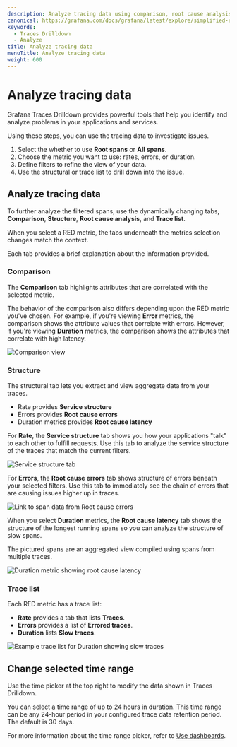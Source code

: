 ```yaml
---
description: Analyze tracing data using comparison, root cause analysis, Comparison, and traces view to investigate trends and spikes.
canonical: https://grafana.com/docs/grafana/latest/explore/simplified-exploration/traces/investigate/
keywords:
  - Traces Drilldown
  - Analyze
title: Analyze tracing data
menuTitle: Analyze tracing data
weight: 600
---
```


# Analyze tracing data

Grafana Traces Drilldown provides powerful tools that help you identify and analyze problems in your applications and services.

Using these steps, you can use the tracing data to investigate issues.

1. Select the whether to use **Root spans** or **All spans**.
1. Choose the metric you want to use: rates, errors, or duration.
1. Define filters to refine the view of your data.
1. Use the structural or trace list to drill down into the issue.

## Analyze tracing data

To further analyze the filtered spans, use the dynamically changing tabs, **Comparison**, **Structure**, **Root cause analysis**, and **Trace list**.

When you select a RED metric, the tabs underneath the metrics selection changes match the context.

Each tab provides a brief explanation about the information provided.

### Comparison

The **Comparison** tab highlights attributes that are correlated with the selected metric.

The behavior of the comparison also differs depending upon the RED metric you've chosen.
For example, if you're viewing **Error** metrics, the comparison shows the attribute values that correlate with errors.
However, if you're viewing **Duration** metrics, the comparison shows the attributes that correlate with high latency.

![Comparison view](/media/docs/explore-traces/explore-traces-rate-comparison-v2.4.png)

### Structure

The structural tab lets you extract and view aggregate data from your traces.

* Rate provides **Service structure**
* Errors provides **Root cause errors**
* Duration metrics provides **Root cause latency**

For **Rate**, the **Service structure** tab shows you how your applications "talk" to each other to fulfill requests.
Use this tab to analyze the service structure of the traces that match the current filters.

![Service structure tab](/media/docs/explore-traces/explore-traces-rate-service-structure-v0.9.png)

For **Errors**, the **Root cause errors** tab shows structure of errors beneath your selected filters. Use this tab to immediately see the chain of errors that are causing issues higher up in traces.

![Link to span data from Root cause errors](/media/docs/explore-traces/explore-traces-errors-root-cause-v0.9.png)

When you select **Duration** metrics, the **Root cause latency** tab shows the structure of the longest running spans so you can analyze the structure of slow spans.

The pictured spans are an aggregated view compiled using spans from multiple traces.

![Duration metric showing root cause latency](/media/docs/explore-traces/explore-traces-duration-root-cause-latency.png)

### Trace list

Each RED metric has a trace list:

* **Rate** provides a tab that lists **Traces**.
* **Errors** provides a list of **Errored traces**.
* **Duration** lists **Slow traces**.

![Example trace list for Duration showing slow traces](/media/docs/explore-traces/explore-traces-duration-slow-traces-v0.9.png)

## Change selected time range

Use the time picker at the top right to modify the data shown in Traces Drilldown.

You can select a time range of up to 24 hours in duration.
This time range can be any 24-hour period in your configured trace data retention period.
The default is 30 days.

For more information about the time range picker, refer to [Use dashboards](https://grafana.com/docs/grafana/latest/dashboards/use-dashboards/#set-dashboard-time-range).